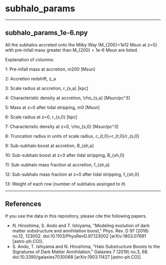 # subhalo_params

-----------------------
subhalo_params_1e-6.npy
-----------------------

All the subhalos accreted onto the Milky Way (M_{200}=1e12 Msun at z=0) with pre-infall mass greater than M_{200} = 1e-6 Msun are listed.

Explanation of columns:

1: Pre-infall mass at accretion, m200 [Msun]

2: Accretion redshift, z_a

3: Scale radius at accretion, r_{s,a} [kpc]

4: Characteristic density at accretion, \rho_{s,a} [Msun/pc^3]

5: Mass at z=0 after tidal stripping, m0 [Msun]

6: Scale radius at z=0, r_{s,0} [kpc]

7: Characteristic density at z=0, \rho_{s,0} [Msun/pc^3]

8: Truncation radius in units of scale radius, c_{t,0}=r_{t,0}/r_{s,0}

9: Sub-subhalo boost at accretion, B_{sh,a}

10: Sub-subhalo boost at z=0 after tidal stripping, B_{sh,0}

11: Sub-subhalo mass fraction at accretion, f_{sh,a}

12: Sub-subhalo mass fraction at z=0 after tidal stripping, f_{sh,0}

13: Weight of each row (number of subhalos assinged to it)



----------
References
----------

If you use the data in this repository, please cite the following papers.

- N. Hiroshima, S. Ando and T. Ishiyama, "Modeling evolution of dark matter substructure and annihilation boost," Phys. Rev. D 97 (2018) no.12, 123002. doi:10.1103/PhysRevD.97.123002 [arXiv:1803.07691 [astro-ph.CO]].
- S. Ando, T. Ishiyama and N. Hiroshima, "Halo Substructure Boosts to the Signatures of Dark Matter Annihilation," Galaxies 7 (2019) no.3, 68. doi:10.3390/galaxies7030068 [arXiv:1903.11427 [astro-ph.CO]].
